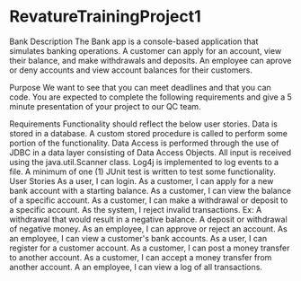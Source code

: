 # RevatureTrainingProject1
Bank
Description
The Bank app is a console-based application that simulates banking operations. A customer can apply for an account, view their balance, and make withdrawals and deposits. An employee can aprove or deny accounts and view account balances for their customers.

Purpose
We want to see that you can meet deadlines and that you can code. You are expected to complete the following requirements and give a 5 minute presentation of your project to our QC team.

Requirements
Functionality should reflect the below user stories.
Data is stored in a database.
A custom stored procedure is called to perform some portion of the functionality.
Data Access is performed through the use of JDBC in a data layer consisting of Data Access Objects.
All input is received using the java.util.Scanner class.
Log4j is implemented to log events to a file.
A minimum of one (1) JUnit test is written to test some functionality.
User Stories
As a user, I can login.
As a customer, I can apply for a new bank account with a starting balance.
As a customer, I can view the balance of a specific account.
As a customer, I can make a withdrawal or deposit to a specific account.
As the system, I reject invalid transactions.
Ex:
A withdrawal that would result in a negative balance.
A deposit or withdrawal of negative money.
As an employee, I can approve or reject an account.
As an employee, I can view a customer's bank accounts.
As a user, I can register for a customer account.
As a customer, I can post a money transfer to another account.
As a customer, I can accept a money transfer from another account.
A an employee, I can view a log of all transactions.
